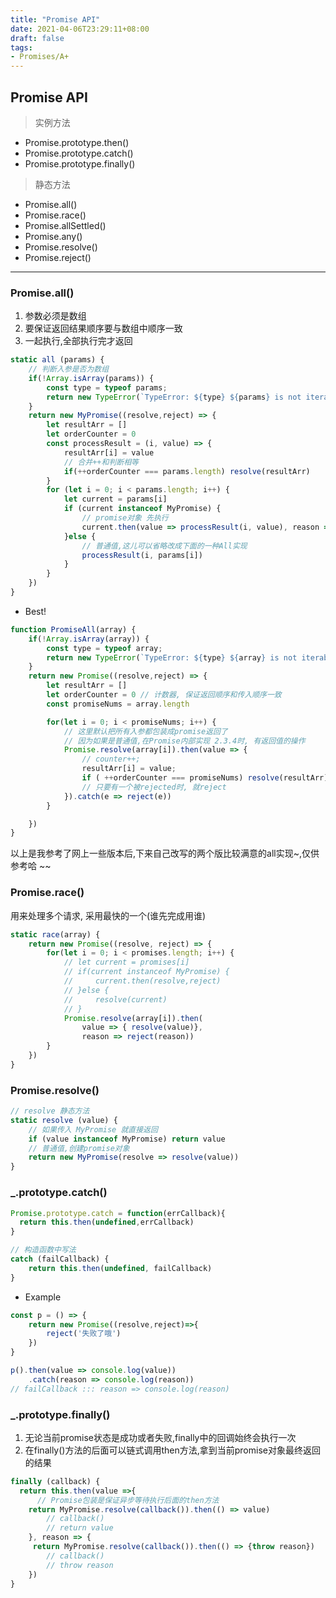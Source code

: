 ```yaml
---
title: "Promise API"
date: 2021-04-06T23:29:11+08:00
draft: false
tags:
- Promises/A+
---
```


## Promise API
> 实例方法
- Promise.prototype.then() 
- Promise.prototype.catch()
- Promise.prototype.finally()  

> 静态方法
- Promise.all()  
- Promise.race()
- Promise.allSettled()
- Promise.any()
- Promise.resolve()
- Promise.reject()

---

### Promise.all()
1. 参数必须是数组
2. 要保证返回结果顺序要与数组中顺序一致
3. 一起执行,全部执行完才返回

```js
static all (params) {
    // 判断入参是否为数组
    if(!Array.isArray(params)) {
        const type = typeof params;
        return new TypeError(`TypeError: ${type} ${params} is not iterable`)
    }
    return new MyPromise((resolve,reject) => {
        let resultArr = []
        let orderCounter = 0
        const processResult = (i, value) => {
            resultArr[i] = value 
            // 合并++和判断相等
            if(++orderCounter === params.length) resolve(resultArr)
        }
        for (let i = 0; i < params.length; i++) {
            let current = params[i]
            if (current instanceof MyPromise) {
                // promise对象 先执行
                current.then(value => processResult(i, value), reason => reject(reason))
            }else {
                // 普通值,这儿可以省略改成下面的一种All实现
                processResult(i, params[i])
            }
        }
    })
}
```
- Best!
```js
function PromiseAll(array) {
    if(!Array.isArray(array)) {
        const type = typeof array;
        return new TypeError(`TypeError: ${type} ${array} is not iterable`)
    }
    return new Promise((resolve,reject) => {
        let resultArr = []
        let orderCounter = 0 // 计数器, 保证返回顺序和传入顺序一致
        const promiseNums = array.length

        for(let i = 0; i < promiseNums; i++) {
            // 这里默认把所有入参都包装成promise返回了
            // 因为如果是普通值,在Promise内部实现 2.3.4时, 有返回值的操作
            Promise.resolve(array[i]).then(value => {
                // counter++;
                resultArr[i] = value;
                if ( ++orderCounter === promiseNums) resolve(resultArr)
                // 只要有一个被rejected时, 就reject
            }).catch(e => reject(e))
        }

    })
}
```
以上是我参考了网上一些版本后,下来自己改写的两个版比较满意的all实现~,仅供参考哈 ~~

### Promise.race() 
用来处理多个请求, 采用最快的一个(谁先完成用谁)

```js
static race(array) {
    return new Promise((resolve, reject) => {
        for(let i = 0; i < promises.length; i++) {
            // let current = promises[i]
            // if(current instanceof MyPromise) {
            //     current.then(resolve,reject)
            // }else {
            //     resolve(current)
            // }
            Promise.resolve(array[i]).then(
                value => { resolve(value)},
                reason => reject(reason))
        }
    })
}

```

### Promise.resolve()
```js
// resolve 静态方法
static resolve (value) {
    // 如果传入 MyPromise 就直接返回
    if (value instanceof MyPromise) return value
    // 普通值,创建promise对象
    return new MyPromise(resolve => resolve(value))
}
```

### _.prototype.catch()

```js
Promise.prototype.catch = function(errCallback){
  return this.then(undefined,errCallback)
}

// 构造函数中写法
catch (failCallback) {
    return this.then(undefined, failCallback)
}
```
- Example
```js
const p = () => {
    return new Promise((resolve,reject)=>{
        reject('失败了哦')
    })
}

p().then(value => console.log(value))
    .catch(reason => console.log(reason))
// failCallback ::: reason => console.log(reason)  
```
### _.prototype.finally()
1. 无论当前promise状态是成功或者失败,finally中的回调始终会执行一次
2. 在finally()方法的后面可以链式调用then方法,拿到当前promise对象最终返回的结果

```js
finally (callback) {
  return this.then(value =>{
      // Promise包装是保证异步等待执行后面的then方法
    return MyPromise.resolve(callback()).then(() => value)
        // callback()
        // return value
    }, reason => {
     return MyPromise.resolve(callback()).then(() => {throw reason})
        // callback()
        // throw reason
    })
}
```
